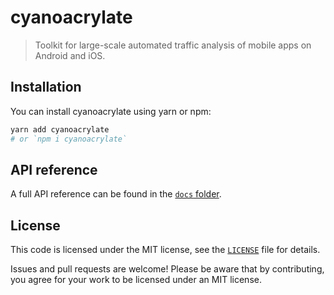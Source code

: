 # cyanoacrylate

> Toolkit for large-scale automated traffic analysis of mobile apps on Android and iOS.

<!-- TODO: A longer introduction to the module. -->

## Installation

You can install cyanoacrylate using yarn or npm:

```sh
yarn add cyanoacrylate
# or `npm i cyanoacrylate`
```

## API reference

A full API reference can be found in the [`docs` folder](/docs/README.md).

<!--
## Example usage

TODO: Describe the usage example(s).

```ts
// TODO: Example code.
```
-->

## License

This code is licensed under the MIT license, see the [`LICENSE`](LICENSE) file for details.

Issues and pull requests are welcome! Please be aware that by contributing, you agree for your work to be licensed under an MIT license.
